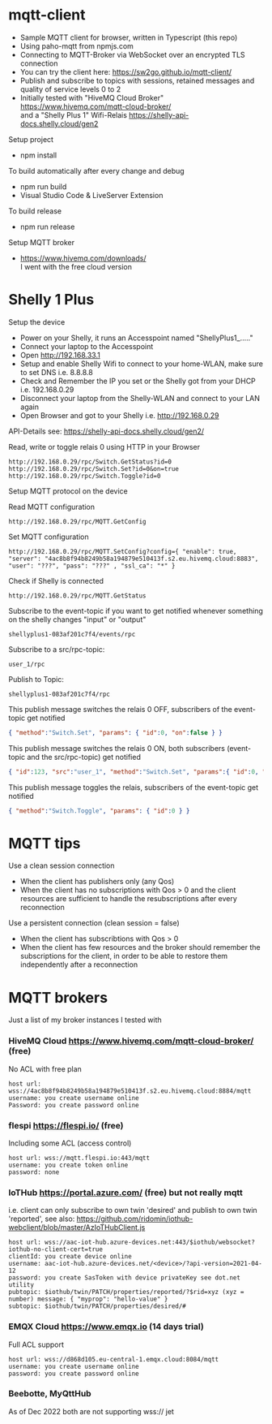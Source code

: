 # mqtt-client
- Sample MQTT client for browser, written in Typescript (this repo)
- Using paho-mqtt from npmjs.com
- Connecting to MQTT-Broker via WebSocket over an encrypted TLS connection
- You can try the client here: https://sw2go.github.io/mqtt-client/
- Publish and subscribe to topics with sessions, retained messages and quality of service levels 0 to 2
- Initially tested with "HiveMQ Cloud Broker" https://www.hivemq.com/mqtt-cloud-broker/<br>
  and a "Shelly Plus 1" Wifi-Relais https://shelly-api-docs.shelly.cloud/gen2 

Setup project
- npm install

To build automatically after every change and debug
- npm run build
- Visual Studio Code & LiveServer Extension

To build release
- npm run release

Setup MQTT broker
- https://www.hivemq.com/downloads/<br>
  I went with the free cloud version
  
# Shelly 1 Plus
Setup the device
- Power on your Shelly, it runs an Accesspoint named "ShellyPlus1_....."
- Connect your laptop to the Accesspoint
- Open http://192.168.33.1
- Setup and enable Shelly Wifi to connect to your home-WLAN, make sure to set DNS i.e. 8.8.8.8
- Check and Remember the IP you set or the Shelly got from your DHCP i.e. 192.168.0.29
- Disconnect your laptop from the Shelly-WLAN and connect to your LAN again
- Open Browser and got to your Shelly i.e. http://192.168.0.29

API-Details see: https://shelly-api-docs.shelly.cloud/gen2/

Read, write or toggle relais 0 using HTTP in your Browser
```
http://192.168.0.29/rpc/Switch.GetStatus?id=0
http://192.168.0.29/rpc/Switch.Set?id=0&on=true
http://192.168.0.29/rpc/Switch.Toggle?id=0
```

Setup MQTT protocol on the device

Read MQTT configuration
```
http://192.168.0.29/rpc/MQTT.GetConfig
```

Set MQTT configuration
```
http://192.168.0.29/rpc/MQTT.SetConfig?config={ "enable": true, "server": "4ac8b8f94b8249b58a194879e510413f.s2.eu.hivemq.cloud:8883", "user": "???", "pass": "???" , "ssl_ca": "*" }
```

Check if Shelly is connected
```
http://192.168.0.29/rpc/MQTT.GetStatus
```

Subscribe to the event-topic if you want to get notified whenever something on the shelly changes "input" or "output"
```
shellyplus1-083af201c7f4/events/rpc
```
Subscribe to a src/rpc-topic: 
```
user_1/rpc
```

Publish to Topic: 
```
shellyplus1-083af201c7f4/rpc
```

This publish message switches the relais 0 OFF, subscribers of the event-topic get notified
``` json
{ "method":"Switch.Set", "params": { "id":0, "on":false } }
```
This publish message switches the relais 0 ON, both subscribers (event-topic and the src/rpc-topic) get notified
``` json
{ "id":123, "src":"user_1", "method":"Switch.Set", "params":{ "id":0, "on":true } }
``` 
This publish message toggles the relais, subscribers of the event-topic get notified
``` json
{ "method":"Switch.Toggle", "params": { "id":0 } } 
```
# MQTT tips
Use a clean session connection
- When the client has publishers only (any Qos)
- When the client has no subscriptions with Qos > 0 and the client resources are sufficient to handle the resubscriptions after every reconnection

Use a persistent connection (clean session = false)
- When the client has subscribtions with Qos > 0
- When the client has few resources and the broker should remember the subscriptions for the client, in order to be able to restore them independently after a reconnection


# MQTT brokers
Just a list of my broker instances I tested with
### HiveMQ Cloud https://www.hivemq.com/mqtt-cloud-broker/ (free)
No ACL with free plan 
```
host url: wss://4ac8b8f94b8249b58a194879e510413f.s2.eu.hivemq.cloud:8884/mqtt
username: you create username online
Password: you create password online
```

### flespi https://flespi.io/ (free)
Including some ACL (access control)
```
host url: wss://mqtt.flespi.io:443/mqtt
username: you create token online
password: none
```

### IoTHub https://portal.azure.com/ (free) but not really mqtt
i.e. client can only subscribe to own twin 'desired' and publish to own twin 'reported', see also: https://github.com/ridomin/iothub-webclient/blob/master/AzIoTHubClient.js
```
host url: wss://aac-iot-hub.azure-devices.net:443/$iothub/websocket?iothub-no-client-cert=true
clientId: you create device online
username: aac-iot-hub.azure-devices.net/<device>/?api-version=2021-04-12
password: you create SasToken with device privateKey see dot.net utility
pubtopic: $iothub/twin/PATCH/properties/reported/?$rid=xyz (xyz = number) message: { "myprop": "hello-value" }
subtopic: $iothub/twin/PATCH/properties/desired/#
```

### EMQX Cloud https://www.emqx.io (14 days trial)
Full ACL support
```
host url: wss://d868d105.eu-central-1.emqx.cloud:8084/mqtt
username: you create username online
password: you create password online
```

### Beebotte, MyQttHub 
As of Dec 2022 both are not supporting wss:// jet


